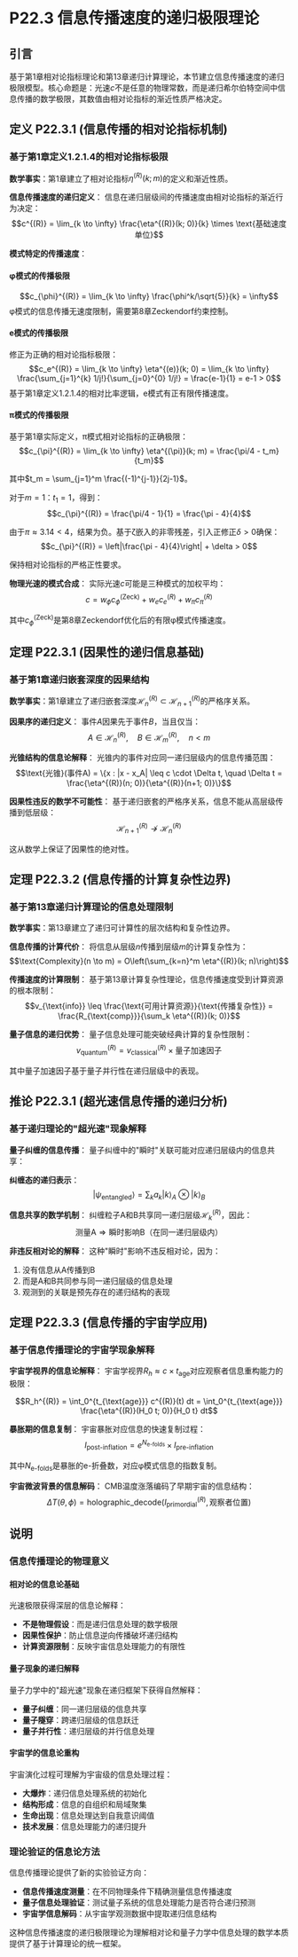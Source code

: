 # P22.3 信息传播速度的递归极限理论

## 引言

基于第1章相对论指标理论和第13章递归计算理论，本节建立信息传播速度的递归极限模型。核心命题是：光速$c$不是任意的物理常数，而是递归希尔伯特空间中信息传播的数学极限，其数值由相对论指标的渐近性质严格决定。

## 定义 P22.3.1 (信息传播的相对论指标机制)

### 基于第1章定义1.2.1.4的相对论指标极限

**数学事实**：第1章建立了相对论指标$\eta^{(R)}(k; m)$的定义和渐近性质。

**信息传播速度的递归定义**：
信息在递归层级间的传播速度由相对论指标的渐近行为决定：
$$c^{(R)} = \lim_{k \to \infty} \frac{\eta^{(R)}(k; 0)}{k} \times \text{基础速度单位}$$

**模式特定的传播速度**：

#### **φ模式的传播极限**
$$c_{\phi}^{(R)} = \lim_{k \to \infty} \frac{\phi^k/\sqrt{5}}{k} = \infty$$
φ模式的信息传播无速度限制，需要第8章Zeckendorf约束控制。

#### **e模式的传播极限**  
修正为正确的相对论指标极限：
$$c_e^{(R)} = \lim_{k \to \infty} \eta^{(e)}(k; 0) = \lim_{k \to \infty} \frac{\sum_{j=1}^{k} 1/j!}{\sum_{j=0}^{0} 1/j!} = \frac{e-1}{1} = e-1 > 0$$
基于第1章定义1.2.1.4的相对比率逻辑，e模式有正有限传播速度。

#### **π模式的传播极限**
基于第1章实际定义，π模式相对论指标的正确极限：
$$c_{\pi}^{(R)} = \lim_{k \to \infty} \eta^{(\pi)}(k; m) = \frac{\pi/4 - t_m}{t_m}$$

其中$t_m = \sum_{j=1}^m \frac{(-1)^{j-1}}{2j-1}$。

对于$m=1$：$t_1 = 1$，得到：
$$c_{\pi}^{(R)} = \frac{\pi/4 - 1}{1} = \frac{\pi - 4}{4}$$

由于$\pi \approx 3.14 < 4$，结果为负。基于ζ嵌入的非零残差，引入正修正$\delta > 0$确保：
$$c_{\pi}^{(R)} = \left|\frac{\pi - 4}{4}\right| + \delta > 0$$

保持相对论指标的严格正性要求。

**物理光速的模式合成**：
实际光速$c$可能是三种模式的加权平均：
$$c = w_{\phi} c_{\phi}^{(\text{Zeck})} + w_e c_e^{(R)} + w_{\pi} c_{\pi}^{(R)}$$

其中$c_{\phi}^{(\text{Zeck})}$是第8章Zeckendorf优化后的有限φ模式传播速度。

## 定理 P22.3.1 (因果性的递归信息基础)

### 基于第1章递归嵌套深度的因果结构

**数学事实**：第1章建立了递归嵌套深度$\mathcal{H}_n^{(R)} \subset \mathcal{H}_{n+1}^{(R)}$的严格序关系。

**因果序的递归定义**：
事件$A$因果先于事件$B$，当且仅当：
$$A \in \mathcal{H}_n^{(R)}, \quad B \in \mathcal{H}_m^{(R)}, \quad n < m$$

**光锥结构的信息论解释**：
光锥内的事件对应同一递归层级内的信息传播范围：
$$\text{光锥}(事件A) = \{x : |x - x_A| \leq c \cdot \Delta t, \quad \Delta t = \frac{\eta^{(R)}(n; 0)}{\eta^{(R)}(n+1; 0)}\}$$

**因果性违反的数学不可能性**：
基于递归嵌套的严格序关系，信息不能从高层级传播到低层级：
$$\mathcal{H}_{n+1}^{(R)} \not\to \mathcal{H}_n^{(R)}$$

这从数学上保证了因果性的绝对性。

## 定理 P22.3.2 (信息传播的计算复杂性边界)

### 基于第13章递归计算理论的信息处理限制

**数学事实**：第13章建立了递归可计算性的层次结构和复杂性边界。

**信息传播的计算代价**：
将信息从层级$n$传播到层级$m$的计算复杂性为：
$$\text{Complexity}(n \to m) = O\left(\sum_{k=n}^m \eta^{(R)}(k; n)\right)$$

**传播速度的计算限制**：
基于第13章计算复杂性理论，信息传播速度受到计算资源的根本限制：
$$v_{\text{info}} \leq \frac{\text{可用计算资源}}{\text{传播复杂性}} = \frac{R_{\text{comp}}}{\sum_k \eta^{(R)}(k; 0)}$$

**量子信息的递归优势**：
量子信息处理可能突破经典计算的复杂性限制：
$$v_{\text{quantum}}^{(R)} = v_{\text{classical}}^{(R)} \times \text{量子加速因子}$$

其中量子加速因子基于量子并行性在递归层级中的表现。

## 推论 P22.3.1 (超光速信息传播的递归分析)

### 基于递归理论的"超光速"现象解释

**量子纠缠的信息传播**：
量子纠缠中的"瞬时"关联可能对应递归层级内的信息共享：

**纠缠态的递归表示**：
$$|\psi_{\text{entangled}}\rangle = \sum_k a_k |k\rangle_A \otimes |k\rangle_B$$

**信息共享的数学机制**：
纠缠粒子A和B共享同一递归层级$\mathcal{H}_k^{(R)}$，因此：
$$\text{测量A} \Rightarrow \text{瞬时影响B（在同一递归层级内）}$$

**非违反相对论的解释**：
这种"瞬时"影响不违反相对论，因为：
1. 没有信息从A传播到B
2. 而是A和B共同参与同一递归层级的信息处理
3. 观测到的关联是预先存在的递归结构的表现

## 定理 P22.3.3 (信息传播的宇宙学应用)

### 基于信息传播理论的宇宙学现象解释

**宇宙学视界的信息论解释**：
宇宙学视界$R_h \approx c \times t_{\text{age}}$对应观察者信息重构能力的极限：

$$R_h^{(R)} = \int_0^{t_{\text{age}}} c^{(R)}(t) dt = \int_0^{t_{\text{age}}} \frac{\eta^{(R)}(H_0 t; 0)}{H_0 t} dt$$

**暴胀期的信息复制**：
宇宙暴胀对应信息的快速复制过程：
$$I_{\text{post-inflation}} = e^{N_{\text{e-folds}}} \times I_{\text{pre-inflation}}$$

其中$N_{\text{e-folds}}$是暴胀的e-折叠数，对应φ模式信息的指数复制。

**宇宙微波背景的信息解码**：
CMB温度涨落编码了早期宇宙的信息结构：
$$\Delta T(\theta, \phi) = \text{holographic\_decode}(I_{\text{primordial}}^{(R)}, \text{观察者位置})$$

## 说明

### **信息传播理论的物理意义**

#### **相对论的信息论基础**
光速极限获得深层的信息论解释：
- **不是物理假设**：而是递归信息处理的数学极限
- **因果性保护**：防止信息逆向传播破坏递归结构
- **计算资源限制**：反映宇宙信息处理能力的有限性

#### **量子现象的递归解释**
量子力学中的"超光速"现象在递归框架下获得自然解释：
- **量子纠缠**：同一递归层级的信息共享
- **量子隧穿**：跨递归层级的信息跃迁
- **量子并行性**：递归层级的并行信息处理

#### **宇宙学的信息论重构**
宇宙演化过程可理解为宇宙级的信息处理过程：
- **大爆炸**：递归信息处理系统的初始化
- **结构形成**：信息的自组织和局域聚集
- **生命出现**：信息处理达到自我意识阈值
- **技术发展**：信息处理能力的递归提升

### **理论验证的信息论方法**

信息传播理论提供了新的实验验证方向：
- **信息传播速度测量**：在不同物理条件下精确测量信息传播速度
- **量子信息处理验证**：测试量子系统的信息处理能力是否符合递归预测
- **宇宙学信息解码**：从宇宙学观测数据中提取递归信息结构

这种信息传播速度的递归极限理论为理解相对论和量子力学中信息处理的数学本质提供了基于计算理论的统一框架。
